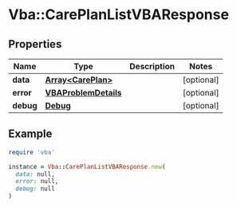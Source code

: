 # Vba::CarePlanListVBAResponse

## Properties

| Name | Type | Description | Notes |
| ---- | ---- | ----------- | ----- |
| **data** | [**Array&lt;CarePlan&gt;**](CarePlan.md) |  | [optional] |
| **error** | [**VBAProblemDetails**](VBAProblemDetails.md) |  | [optional] |
| **debug** | [**Debug**](Debug.md) |  | [optional] |

## Example

```ruby
require 'vba'

instance = Vba::CarePlanListVBAResponse.new(
  data: null,
  error: null,
  debug: null
)
```

